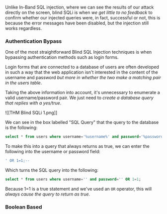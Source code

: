 
Unlike In-Band SQL injection, where we can see the results of our attack directly on the screen, blind SQLi is when *we get little to no feedback* to confirm whether our injected queries were, in fact, successful or not, this is because the error messages have been disabled, but the injection still works regardless. 

### Authentication Bypass

One of the most straightforward Blind SQL Injection techniques is when bypassing authentication methods such as login forms. 

Login forms that are connected to a database of users are often developed in such a way that the web application isn't interested in the content of the username and password *but more in whether the two make a matching pair in the users table*.

Taking the above information into account, it's unnecessary to enumerate a valid username/password pair. We just need to *create a database query that replies with a yes/true*.

![[THM Blind SQLi 1.png]]

We can see in the box labelled "SQL Query" that the query to the database is the following:

```SQL
select * from users where username='%username%' and password='%password%' LIMIT 1;
```

To make this into a query that always returns as true, we can enter the following into the username or password field:

```SQL
' OR 1=1;--
```

Which turns the SQL query into the following:

```SQL
select * from users where username='' and password='' OR 1=1;
```

Because 1=1 is a true statement and we've used an `OR` operator, this will *always cause the query to return as true*.

### Boolean Based
